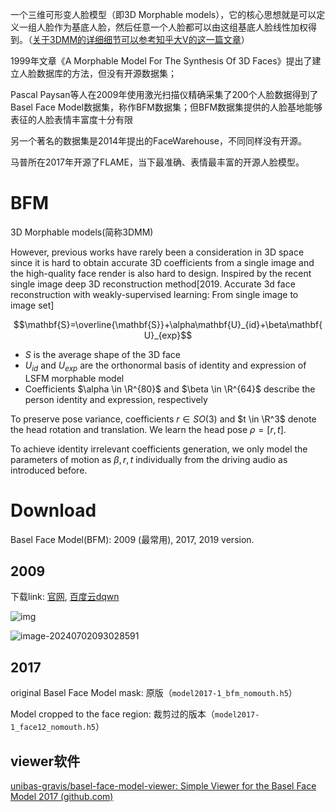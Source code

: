 一个三维可形变人脸模型（即3D Morphable models），它的核心思想就是可以定义一组人脸作为基底人脸，然后任意一个人脸都可以由这组基底人脸线性加权得到。（[关于3DMM的详细细节可以参考知乎大V的这一篇文章](https://zhuanlan.zhihu.com/p/161828142)）

1999年文章《A Morphable Model For The Synthesis Of 3D Faces》提出了建立人脸数据库的方法，但没有开源数据集；

Pascal Paysan等人在2009年使用激光扫描仪精确采集了200个人脸数据得到了Basel Face Model数据集，称作BFM数据集；但BFM数据集提供的人脸基地能够表征的人脸表情丰富度十分有限

另一个著名的数据集是2014年提出的FaceWarehouse，不同同样没有开源。

马普所在2017年开源了FLAME，当下最准确、表情最丰富的开源人脸模型。

# BFM

3D Morphable models(简称3DMM)


However, previous works have rarely been a consideration in 3D space since it is hard to obtain accurate 3D coefficients from a single image and the high-quality face render is also hard to design. Inspired by the recent single image deep 3D reconstruction method[2019. Accurate 3d face reconstruction with weakly-supervised learning: From single image to image set]

$$\mathbf{S}=\overline{\mathbf{S}}+\alpha\mathbf{U}_{id}+\beta\mathbf{U}_{exp}$$

- $S$ is the average shape of the 3D face
- $U_{id}$ and $U_{exp}$ are the orthonormal basis of identity and expression of LSFM morphable model
- Coefficients $\alpha \in \R^{80}$ and $\beta \in \R^{64}$ describe the person identity and expression, respectively

To preserve pose variance, coefficients $r \in SO(3)$ and $t \in \R^3$ denote the head rotation and translation. We learn the head pose $\rho = [r, t]$.

To achieve identity irrelevant coefficients generation, we only model the parameters of motion as ${\beta, r, t}$ individually from the driving audio as introduced before.

# Download

Basel Face Model(BFM): 2009 (最常用), 2017, 2019 version.

## 2009

下载link: [官网](https://faces.dmi.unibas.ch/bfm/main.php?nav=1-2&id=downloads), [百度云dqwn](https://pan.baidu.com/s/1-Q0dkJqwE02CWjZQae-giQ?pwd=dqwn)

![img](https://cdn.jsdelivr.net/gh/sword4869/pic1@main/images/202407020924900.png)

![image-20240702093028591](https://cdn.jsdelivr.net/gh/sword4869/pic1@main/images/202407020930629.png)

## 2017

original Basel Face Model mask: 原版（`model2017-1_bfm_nomouth.h5`）

Model cropped to the face region: 裁剪过的版本（`model2017-1_face12_nomouth.h5`）

## viewer软件

[unibas-gravis/basel-face-model-viewer: Simple Viewer for the Basel Face Model 2017 (github.com)](https://github.com/unibas-gravis/basel-face-model-viewer)


